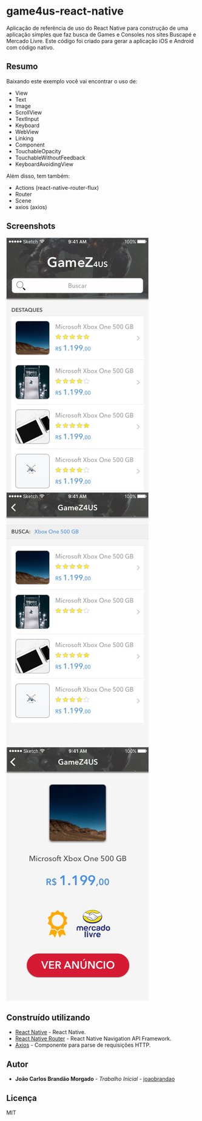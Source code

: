 # game4us-react-native

Aplicação de referência de uso do React Native para construção de uma aplicação simples que faz busca de Games e Consoles nos sites Buscapé e Mercado Livre. Este código foi criado para gerar a aplicação iOS e Android com código nativo.

## Resumo

Baixando este exemplo você vai encontrar o uso de:
 - View
 - Text
 - Image
 - ScrollView
 - TextInput
 - Keyboard
 - WebView
 - Linking
 - Component
 - TouchableOpacity
 - TouchableWithoutFeedback
 - KeyboardAvoidingView

Além disso, tem também:
 - Actions (react-native-router-flux)
 - Router
 - Scene
 - axios (axios)

## Screenshots
![alt tag](screenshots/destaque.png "Tela demonstrando os produtos em destaque.")
![alt tag](screenshots/pesquisa.png "Tela demonstrando o resultado de uma busca.")
![alt tag](screenshots/detalhe.png "Tela demonstrando o detalhamento de um produto.")

## Construído utilizando

* [React Native](https://facebook.github.io/react-native) - React Native.
* [React Native Router](https://github.com/aksonov/react-native-router-flux) - React Native Navigation API Framework.
* [Axios](https://www.npmjs.com/package/axios) - Componente para parse de requisições HTTP.

## Autor

* **João Carlos Brandão Morgado** - *Trabalho Inicial* - [joaobrandao](https://github.com/jocabrandao)

## Licença

MIT 